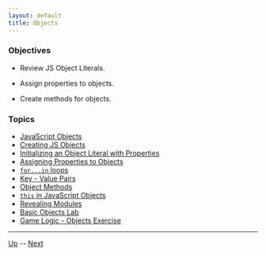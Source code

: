 ```yaml
---
layout: default
title: Objects
---
```


### Objectives
* Review JS Object Literals.

* Assign properties to objects.

* Create methods for objects.

### Topics
*  [JavaScript Objects](overview.md) 
*  [Creating JS Objects](creatingObjects.md) 
*  [Initializing an Object Literal with Properties](initializingWithProperties.md) 
*  [Assigning Properties to Objects](manipulatingProperties.md) 
*  [`for...in` loops](forIn.md) 
*  [Key - Value Pairs](objectsAreKeyValuePairs-labs.md) 
*  [Object Methods](objectMethods.md) 
*  [`this` in JavaScript Objects](this.md) 
*  [Revealing Modules](modules.md) 
*  [Basic Objects Lab](mage-labs.md) 
*  [Game Logic - Objects Exercise](gameLogic-labs.md) 

<hr>

[Up](../README.md) -- [Next](overview.md)
